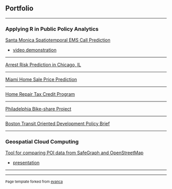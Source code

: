 ## Portfolio

---

### Applying R in Public Policy Analytics

[Santa Monica Spatiotemporal EMS Call Prediction](/project_markdowns/Siren-EMS-Demand-Prediction.html)
- [video demonstration](https://youtu.be/RZF3mLuHx_w)

---
[Arrest Risk Prediction in Chicago, IL](/project_markdowns/Predictive-Policing.html)

---
[Miami Home Sale Price Prediction](/project_markdowns/Miami-Prediction-Oct-12.html)

---
[Home Repair Tax Credit Program](/project_markdowns/Home-repair-tax-credits.html)

---
[Philadelphia Bike-share Project](/project_markdowns/bikeshare_BingchuChen.html)

---
[Boston Transit Oriented Development Policy Brief](/project_markdowns/boston_tod_policy.html)

---

### Geospatial Cloud Computing

[Tool for comparing POI data from SafeGraph and OpenStreetMap](https://github.com/BCCghspace/BingchuChen-EugeneChong-project)
- [presentation](/presentation/MUSA_509_Final_Project.pdf)

---



---
<p style="font-size:11px">Page template forked from <a href="https://github.com/evanca/quick-portfolio">evanca</a></p>
<!-- Remove above link if you don't want to attibute -->

